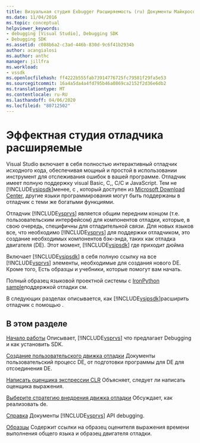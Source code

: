 ```yaml
---
title: Визуальная студия Exbugger Расширяемость (ru) Документы Майкрософт
ms.date: 11/04/2016
ms.topic: conceptual
helpviewer_keywords:
- debugging [Visual Studio], Debugging SDK
- Debugging SDK
ms.assetid: c088b6a2-c3ad-446b-830d-9c6f41b2934b
author: acangialosi
ms.author: anthc
manager: jillfra
ms.workload:
- vssdk
ms.openlocfilehash: ff4222b555fab73914776725fc79581f29fa5e53
ms.sourcegitcommit: 16a4a5da4a4fd795b46a0869ca2152f2d36e6db2
ms.translationtype: MT
ms.contentlocale: ru-RU
ms.lasthandoff: 04/06/2020
ms.locfileid: "80712502"
---
```

# <a name="visual-studio-debugger-extensibility"></a>Эффектная студия отладчика расширяемые
Visual Studio включает в себя полностью интерактивный отладчик исходного кода, обеспечивая мощный и простой в использовании инструмент для отслеживания ошибок в вашей программе. Отладчик имеет полную поддержку visual Basic, C,, C/C и JavaScript. Тем не [!INCLUDE[vsipsdk](../../extensibility/includes/vsipsdk_md.md)]менее, с , который доступен из [Microsoft Download Center](https://www.microsoft.com/download/details.aspx?id=21835), другие языки программирования могут быть поддержаны в отладчик с теми же богатыми функциями.

 Отладчик [!INCLUDE[vsprvs](../../code-quality/includes/vsprvs_md.md)] является общим передним концом (т.е. пользовательским интерфейсом) для компонентов отладки, которые, в свою очередь, специфичны для отладительной связи. Для новых языков все, что необходимо [!INCLUDE[vsprvs](../../code-quality/includes/vsprvs_md.md)] для поддержки отладчиком, это создание необходимых компонентов бэк-энда, таких как отладка двигателя (DE). Этот момент, [!INCLUDE[vsipsdk](../../extensibility/includes/vsipsdk_md.md)] где приходит дюйма

 Включает [!INCLUDE[vsipsdk](../../extensibility/includes/vsipsdk_md.md)] в себя полную ссылку на все [!INCLUDE[vsprvs](../../code-quality/includes/vsprvs_md.md)] элементы, необходимые для создания нового DE. Кроме того, Есть образцы и учебники, которые помогут вам начать.

 Полный образец языковой проектной системы с [IronPython sample](https://www.microsoft.com/download/details.aspx?id=55984)поддержкой отладки см.

 В следующих разделах описывается, как [!INCLUDE[vsipsdk](../../extensibility/includes/vsipsdk_md.md)]расширить отладчик с помощью .

## <a name="in-this-section"></a>В этом разделе
 [Начало работы](../../extensibility/debugger/getting-started-with-debugger-extensibility.md) Описывает, [!INCLUDE[vsprvs](../../code-quality/includes/vsprvs_md.md)] что предлагает Debugging и как установить SDK.

 [Создание пользовательского движка отладки](../../extensibility/debugger/creating-a-custom-debug-engine.md) Документы пользовательский процесс DE, от подготовки программы для DE для отсоединения DE.

 [Написать оценщика экспрессии CLR](../../extensibility/debugger/writing-a-common-language-runtime-expression-evaluator.md) Объясняет, следует ли написать оценщика выражения.

 [Выберите стратегию внедрения движка отладки](../../extensibility/debugger/choosing-a-debug-engine-implementation-strategy.md) Обсуждает, как реализовать de.

 [Справка](../../extensibility/debugger/reference/reference-visual-studio-debugging-apis.md) Документы [!INCLUDE[vsprvs](../../code-quality/includes/vsprvs_md.md)] API debugging.

 [Образцы](../../extensibility/debugger/visual-studio-debugging-samples.md) Содержит ссылки на образец оценителя выражения времени выполнения общего языка и образец двигателя отладки.
